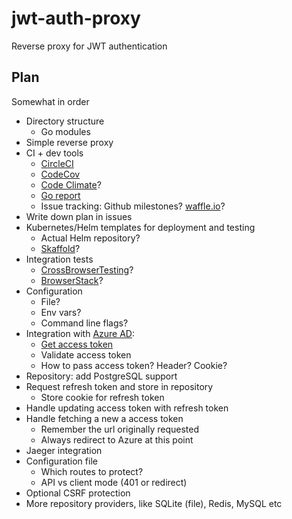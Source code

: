 # jwt-auth-proxy
Reverse proxy for JWT authentication

## Plan

Somewhat in order

- Directory structure
    - Go modules
- Simple reverse proxy
- CI + dev tools
    - [CircleCI](https://circleci.com/)
    - [CodeCov](https://codecov.io/)
    - [Code Climate](https://codeclimate.com/)?
    - [Go report](https://goreportcard.com/)
    - Issue tracking: Github milestones? [waffle.io](https://waffle.io/)?
- Write down plan in issues
- Kubernetes/Helm templates for deployment and testing
    - Actual Helm repository?
    - [Skaffold](https://github.com/GoogleContainerTools/skaffold)?
- Integration tests
    - [CrossBrowserTesting](https://crossbrowsertesting.com/)?
    - [BrowserStack](https://www.browserstack.com/)?
- Configuration
    - File?
    - Env vars?
    - Command line flags?
- Integration with [Azure AD](https://docs.microsoft.com/en-us/azure/active-directory/develop/v1-protocols-oauth-code):
    - [Get access token](https://docs.microsoft.com/en-us/azure/active-directory/develop/v1-protocols-oauth-code#oauth-20-authorization-flow)
    - Validate access token
    - How to pass access token? Header? Cookie?
- Repository: add PostgreSQL support
- Request refresh token and store in repository
    - Store cookie for refresh token
- Handle updating access token with refresh token
- Handle fetching a new a access token
    - Remember the url originally requested
    - Always redirect to Azure at this point
- Jaeger integration
- Configuration file
    - Which routes to protect?
    - API vs client mode (401 or redirect)
- Optional CSRF protection
- More repository providers, like SQLite (file), Redis, MySQL etc
